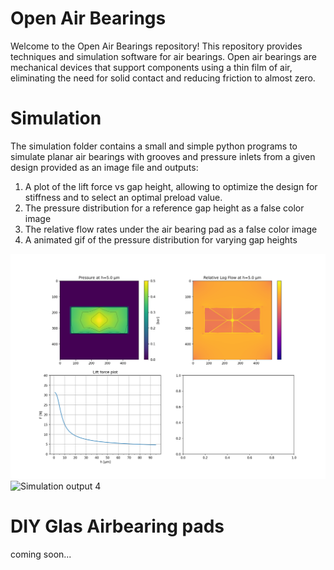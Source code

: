 # Open Air Bearings
Welcome to the Open Air Bearings repository! This repository provides techniques and simulation software for air bearings. Open air bearings are mechanical devices that support components using a thin film of air, eliminating the need for solid contact and reducing friction to almost zero.

# Simulation

The simulation folder contains a small and simple python programs to simulate planar air bearings with grooves and pressure inlets from a given design provided as an image file and outputs:
1. A plot of the lift force vs gap height, allowing to optimize the design for stiffness and to select an optimal preload value.
2. The pressure distribution for a reference gap height as a false color image
3. The relative flow rates under the air bearing pad as a false color image
4. A animated gif of the pressure distribution for varying gap heights

![Simulation output 1-3](simulation/example/summary_design1h_38x18_60u.png)
![Simulation output 4](simulation/example/summary_design1h_38x18_60u.gif)

# DIY Glas Airbearing pads

coming soon...

